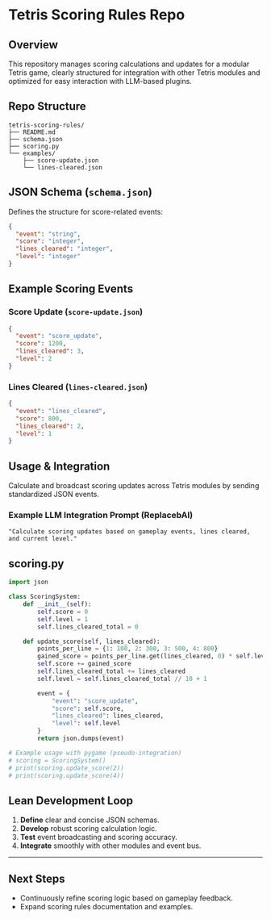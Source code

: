 # Tetris Scoring Rules Repo

## Overview

This repository manages scoring calculations and updates for a modular Tetris game, clearly structured for integration with other Tetris modules and optimized for easy interaction with LLM-based plugins.

## Repo Structure

```
tetris-scoring-rules/
├── README.md
├── schema.json
├── scoring.py
└── examples/
    ├── score-update.json
    └── lines-cleared.json
```

## JSON Schema (`schema.json`)

Defines the structure for score-related events:

```json
{
  "event": "string",
  "score": "integer",
  "lines_cleared": "integer",
  "level": "integer"
}
```

## Example Scoring Events

### Score Update (`score-update.json`)

```json
{
  "event": "score_update",
  "score": 1200,
  "lines_cleared": 3,
  "level": 2
}
```

### Lines Cleared (`lines-cleared.json`)

```json
{
  "event": "lines_cleared",
  "score": 800,
  "lines_cleared": 2,
  "level": 1
}
```

## Usage & Integration

Calculate and broadcast scoring updates across Tetris modules by sending standardized JSON events.

### Example LLM Integration Prompt (ReplacebAI)

```
"Calculate scoring updates based on gameplay events, lines cleared, and current level."
```

## scoring.py

```python
import json

class ScoringSystem:
    def __init__(self):
        self.score = 0
        self.level = 1
        self.lines_cleared_total = 0

    def update_score(self, lines_cleared):
        points_per_line = {1: 100, 2: 300, 3: 500, 4: 800}
        gained_score = points_per_line.get(lines_cleared, 0) * self.level
        self.score += gained_score
        self.lines_cleared_total += lines_cleared
        self.level = self.lines_cleared_total // 10 + 1

        event = {
            "event": "score_update",
            "score": self.score,
            "lines_cleared": lines_cleared,
            "level": self.level
        }
        return json.dumps(event)

# Example usage with pygame (pseudo-integration)
# scoring = ScoringSystem()
# print(scoring.update_score(2))
# print(scoring.update_score(4))
```

## Lean Development Loop

1. **Define** clear and concise JSON schemas.
2. **Develop** robust scoring calculation logic.
3. **Test** event broadcasting and scoring accuracy.
4. **Integrate** smoothly with other modules and event bus.

---

## Next Steps
- Continuously refine scoring logic based on gameplay feedback.
- Expand scoring rules documentation and examples.

